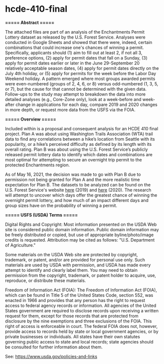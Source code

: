 # hcde-410-final

**===== Abstract =====**

The attached files are part of an analysis of the Enchantments Permit Lottery dataset as released by the U.S. Forest Service. Analyses were conducted in Google Sheets and showed that there were, indeed, certain combinations that could increase one's chances of winning a permit. Specifically, applicants should (1) aim to fill out at least 2, if not all 3, preference options, (2) apply for permit dates that fall on a Sunday, (3) apply for permit dates earlier or later in the June 29-September 20 relatively acceptable season dates, (4) apply for permit dates directly on the July 4th holiday, or (5) apply for permits for the week before the Labor Day Weekend holiday. A pattern emerged where most groups awarded permits were even-numbered (groups of 2, 4, 6, or 8) versus odd-numbered (1, 3, 5, or 7), but the cause for that cannot be determined with the given data. Follow-ups to the study may attempt to breakdown the data into more detailed analyses (e.g., Core-Zone only), look at a week-before and week-after change in applications for each day, compare 2019 and 2020 changes in more depth, or request more data from the USFS via the FOIA.


**===== Overview =====**

Included within is a proposal and consequent analysis for an HCDE 410 final project. Plan A was about using Washington Trails Association (WTA) trail data to find any correlations between a hike’s location from Seattle with its popularity, or a hike’s perceived difficulty as defined by its length with its overall rating. Plan B was about using the U.S. Forest Service’s publicly released permit lottery data to identify which dates and combinations are most optimal for attempting to secure an overnight trip permit to the protected Enchantments region. 

As of May 16, 2021, the decision was made to go with Plan B due to permission not being granted for Plan A and the more realistic time expectation for Plan B. The datasets to be analyzed can be found on the U.S. Forest Service's website [here](https://web.archive.org/web/20201020211744/https://www.fs.usda.gov/Internet/FSE_DOCUMENTS/fseprd695975.pdf) (2019) and [here](https://www.fs.usda.gov/Internet/FSE_DOCUMENTS/fseprd695975.pdf) (2020). The research will attempt to uncover which days offer the greatest chance of winning the overnight permit lottery, and how much of an impact different days and group sizes have on the probability of winning a permit. 


**===== USFS (USDA) Terms =====**

Digital Rights and Copyright:
Most information presented on the USDA Web site is considered public domain information. Public domain information may be freely distributed or copied, but use of appropriate byline/photo/image credits is requested. Attribution may be cited as follows: "U.S. Department of Agriculture."

Some materials on the USDA Web site are protected by copyright, trademark, or patent, and/or are provided for personal use only. Such materials are used by USDA with permission, and USDA has made every attempt to identify and clearly label them. You may need to obtain permission from the copyright, trademark, or patent holder to acquire, use, reproduce, or distribute these materials.


Freedom of Information Act (FOIA):
The Freedom of Information Act (FOIA), which can be found in Title 5 of the United States Code, section 552, was enacted in 1966 and provides that any person has the right to request access to federal agency records or information. All agencies of the United States government are required to disclose records upon receiving a written request for them, except for those records that are protected from disclosure by the nine exemptions and three exclusions of the FOIA. This right of access is enforceable in court. The federal FOIA does not, however, provide access to records held by state or local government agencies, or by private businesses or individuals. All states have their own statutes governing public access to state and local records; state agencies should be consulted for further information about them.

See: https://www.usda.gov/policies-and-links
